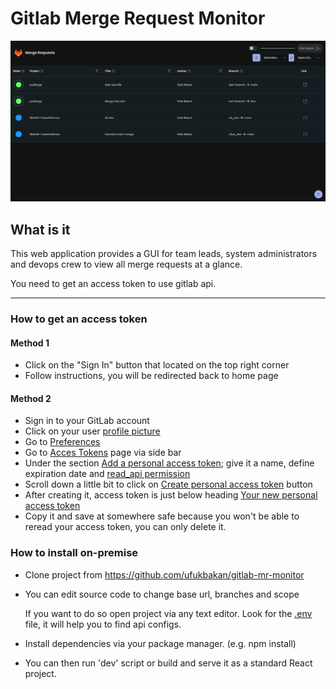 # Gitlab Merge Request Monitor

![Gitlab Merge Request Monitor Screen Shot](ss.png)

## What is it
This web application provides a GUI for team leads, system administrators and devops crew to view all merge requests at a glance.

You need to get an access token to use gitlab api.

___
### How to get an access token

#### Method 1
- Click on the "Sign In" button that located on the top right corner
- Follow instructions, you will be redirected back to home page

#### Method 2
- Sign in to your GitLab account
- Click on your user <u>profile picture</u>
- Go to <u>Preferences</u>
- Go to <u>Acces Tokens</u> page via side bar
- Under the section <u>Add a personal access token</u>; give it a name, define expiration date and <u>read_api permission</u>
- Scroll down a little bit to click on <u>Create personal access token</u> button
- After creating it, access token is just below heading <u>Your new personal access token</u>
- Copy it and save at somewhere safe because you won't be able to reread your access token, you can only delete it.

### How to install on-premise

- Clone project from <a href="https://github.com/ufukbakan/gitlab-mr-monitor" target="_blank">https://github.com/ufukbakan/gitlab-mr-monitor</a>
- You can edit source code to change base url, branches and scope


    If you want to do so open project via any text editor.
    Look for the <u>.env</u> file, it will help you to find api configs.

- Install dependencies via your package manager. (e.g. npm install)
- You can then run 'dev' script or build and serve it as a standard React project.
